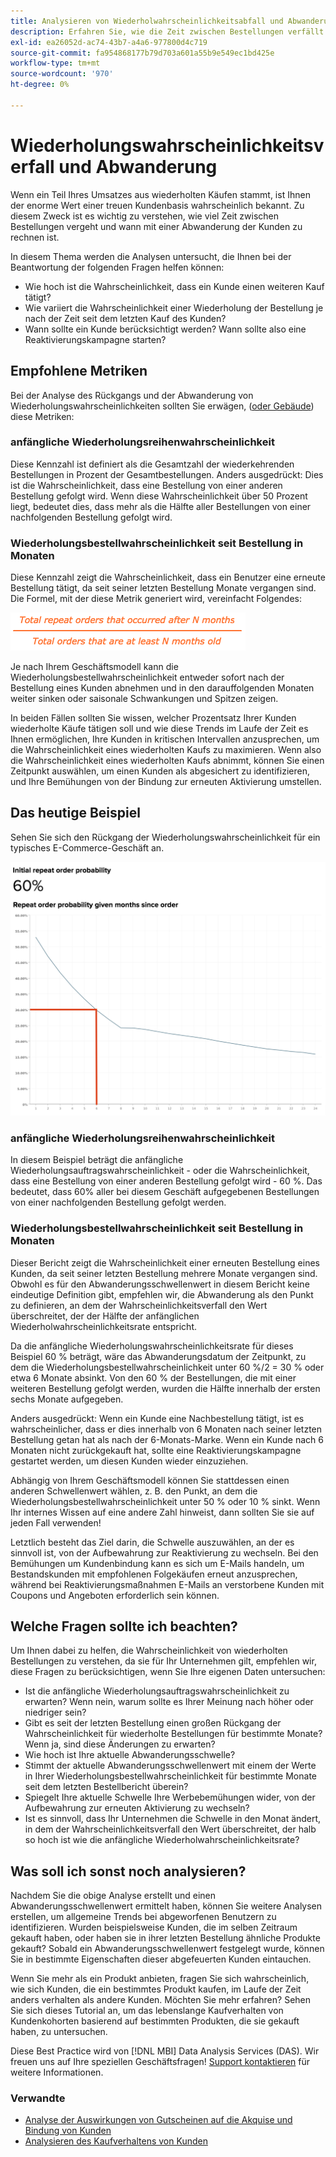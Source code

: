 ```yaml
---
title: Analysieren von Wiederholwahrscheinlichkeitsabfall und Abwanderung
description: Erfahren Sie, wie die Zeit zwischen Bestellungen verfällt und wann mit einer Abwanderung der Kunden zu rechnen ist.
exl-id: ea26052d-ac74-43b7-a4a6-977800d4c719
source-git-commit: fa954868177b79d703a601a55b9e549ec1bd425e
workflow-type: tm+mt
source-wordcount: '970'
ht-degree: 0%

---
```


# Wiederholungswahrscheinlichkeitsverfall und Abwanderung

Wenn ein Teil Ihres Umsatzes aus wiederholten Käufen stammt, ist Ihnen der enorme Wert einer treuen Kundenbasis wahrscheinlich bekannt. Zu diesem Zweck ist es wichtig zu verstehen, wie viel Zeit zwischen Bestellungen vergeht und wann mit einer Abwanderung der Kunden zu rechnen ist.

In diesem Thema werden die Analysen untersucht, die Ihnen bei der Beantwortung der folgenden Fragen helfen können:

* Wie hoch ist die Wahrscheinlichkeit, dass ein Kunde einen weiteren Kauf tätigt?
* Wie variiert die Wahrscheinlichkeit einer Wiederholung der Bestellung je nach der Zeit seit dem letzten Kauf des Kunden?
* Wann sollte ein Kunde berücksichtigt werden? Wann sollte also eine Reaktivierungskampagne starten?

## Empfohlene Metriken

Bei der Analyse des Rückgangs und der Abwanderung von Wiederholungswahrscheinlichkeiten sollten Sie erwägen, ([oder Gebäude](../../data-user/reports/ess-manage-data-metrics.md)) diese Metriken:

### anfängliche Wiederholungsreihenwahrscheinlichkeit

Diese Kennzahl ist definiert als die Gesamtzahl der wiederkehrenden Bestellungen in Prozent der Gesamtbestellungen. Anders ausgedrückt: Dies ist die Wahrscheinlichkeit, dass eine Bestellung von einer anderen Bestellung gefolgt wird. Wenn diese Wahrscheinlichkeit über 50 Prozent liegt, bedeutet dies, dass mehr als die Hälfte aller Bestellungen von einer nachfolgenden Bestellung gefolgt wird.

### Wiederholungsbestellwahrscheinlichkeit seit Bestellung in Monaten

Diese Kennzahl zeigt die Wahrscheinlichkeit, dass ein Benutzer eine erneute Bestellung tätigt, da seit seiner letzten Bestellung Monate vergangen sind. Die Formel, mit der diese Metrik generiert wird, vereinfacht Folgendes:

![Formel für Wiederholungswahrscheinlichkeit](../../assets/Repeat_probability_formula.png)

Je nach Ihrem Geschäftsmodell kann die Wiederholungsbestellwahrscheinlichkeit entweder sofort nach der Bestellung eines Kunden abnehmen und in den darauffolgenden Monaten weiter sinken oder saisonale Schwankungen und Spitzen zeigen.

In beiden Fällen sollten Sie wissen, welcher Prozentsatz Ihrer Kunden wiederholte Käufe tätigen soll und wie diese Trends im Laufe der Zeit es Ihnen ermöglichen, Ihre Kunden in kritischen Intervallen anzusprechen, um die Wahrscheinlichkeit eines wiederholten Kaufs zu maximieren. Wenn also die Wahrscheinlichkeit eines wiederholten Kaufs abnimmt, können Sie einen Zeitpunkt auswählen, um einen Kunden als abgesichert zu identifizieren, und Ihre Bemühungen von der Bindung zur erneuten Aktivierung umstellen.

## Das heutige Beispiel

Sehen Sie sich den Rückgang der Wiederholungswahrscheinlichkeit für ein typisches E-Commerce-Geschäft an.

![Anfängliche Wiederholungsauftragswahrscheinlichkeit Wiederholungsauftragswahrscheinlichkeit in den Monaten seit der Bestellung.](../../assets/Order_probability_reports.png)

### anfängliche Wiederholungsreihenwahrscheinlichkeit

In diesem Beispiel beträgt die anfängliche Wiederholungsauftragswahrscheinlichkeit - oder die Wahrscheinlichkeit, dass eine Bestellung von einer anderen Bestellung gefolgt wird - 60 %. Das bedeutet, dass 60% aller bei diesem Geschäft aufgegebenen Bestellungen von einer nachfolgenden Bestellung gefolgt werden.

### Wiederholungsbestellwahrscheinlichkeit seit Bestellung in Monaten

Dieser Bericht zeigt die Wahrscheinlichkeit einer erneuten Bestellung eines Kunden, da seit seiner letzten Bestellung mehrere Monate vergangen sind. Obwohl es für den Abwanderungsschwellenwert in diesem Bericht keine eindeutige Definition gibt, empfehlen wir, die Abwanderung als den Punkt zu definieren, an dem der Wahrscheinlichkeitsverfall den Wert überschreitet, der der Hälfte der anfänglichen Wiederholwahrscheinlichkeitsrate entspricht.

Da die anfängliche Wiederholungswahrscheinlichkeitsrate für dieses Beispiel 60 % beträgt, wäre das Abwanderungsdatum der Zeitpunkt, zu dem die Wiederholungsbestellwahrscheinlichkeit unter 60 %/2 = 30 % oder etwa 6 Monate absinkt. Von den 60 % der Bestellungen, die mit einer weiteren Bestellung gefolgt werden, wurden die Hälfte innerhalb der ersten sechs Monate aufgegeben.

Anders ausgedrückt: Wenn ein Kunde eine Nachbestellung tätigt, ist es wahrscheinlicher, dass er dies innerhalb von 6 Monaten nach seiner letzten Bestellung getan hat als nach der 6-Monats-Marke. Wenn ein Kunde nach 6 Monaten nicht zurückgekauft hat, sollte eine Reaktivierungskampagne gestartet werden, um diesen Kunden wieder einzuziehen.

Abhängig von Ihrem Geschäftsmodell können Sie stattdessen einen anderen Schwellenwert wählen, z. B. den Punkt, an dem die Wiederholungsbestellwahrscheinlichkeit unter 50 % oder 10 % sinkt. Wenn Ihr internes Wissen auf eine andere Zahl hinweist, dann sollten Sie sie auf jeden Fall verwenden!

Letztlich besteht das Ziel darin, die Schwelle auszuwählen, an der es sinnvoll ist, von der Aufbewahrung zur Reaktivierung zu wechseln. Bei den Bemühungen um Kundenbindung kann es sich um E-Mails handeln, um Bestandskunden mit empfohlenen Folgekäufen erneut anzusprechen, während bei Reaktivierungsmaßnahmen E-Mails an verstorbene Kunden mit Coupons und Angeboten erforderlich sein können.

## Welche Fragen sollte ich beachten?

Um Ihnen dabei zu helfen, die Wahrscheinlichkeit von wiederholten Bestellungen zu verstehen, da sie für Ihr Unternehmen gilt, empfehlen wir, diese Fragen zu berücksichtigen, wenn Sie Ihre eigenen Daten untersuchen:

* Ist die anfängliche Wiederholungsauftragswahrscheinlichkeit zu erwarten? Wenn nein, warum sollte es Ihrer Meinung nach höher oder niedriger sein?
* Gibt es seit der letzten Bestellung einen großen Rückgang der Wahrscheinlichkeit für wiederholte Bestellungen für bestimmte Monate? Wenn ja, sind diese Änderungen zu erwarten?
* Wie hoch ist Ihre aktuelle Abwanderungsschwelle?
* Stimmt der aktuelle Abwanderungsschwellenwert mit einem der Werte in Ihrer Wiederholungsbestellwahrscheinlichkeit für bestimmte Monate seit dem letzten Bestellbericht überein?
* Spiegelt Ihre aktuelle Schwelle Ihre Werbebemühungen wider, von der Aufbewahrung zur erneuten Aktivierung zu wechseln?
* Ist es sinnvoll, dass Ihr Unternehmen die Schwelle in den Monat ändert, in dem der Wahrscheinlichkeitsverfall den Wert überschreitet, der halb so hoch ist wie die anfängliche Wiederholwahrscheinlichkeitsrate?

## Was soll ich sonst noch analysieren?

Nachdem Sie die obige Analyse erstellt und einen Abwanderungsschwellenwert ermittelt haben, können Sie weitere Analysen erstellen, um allgemeine Trends bei abgeworfenen Benutzern zu identifizieren. Wurden beispielsweise Kunden, die im selben Zeitraum gekauft haben, oder haben sie in ihrer letzten Bestellung ähnliche Produkte gekauft? Sobald ein Abwanderungsschwellenwert festgelegt wurde, können Sie in bestimmte Eigenschaften dieser abgefeuerten Kunden eintauchen.

Wenn Sie mehr als ein Produkt anbieten, fragen Sie sich wahrscheinlich, wie sich Kunden, die ein bestimmtes Produkt kaufen, im Laufe der Zeit anders verhalten als andere Kunden. Möchten Sie mehr erfahren? Sehen Sie sich dieses Tutorial an, um das lebenslange Kaufverhalten von Kundenkohorten basierend auf bestimmten Produkten, die sie gekauft haben, zu untersuchen.

Diese Best Practice wird von [!DNL MBI] Data Analysis Services (DAS). Wir freuen uns auf Ihre speziellen Geschäftsfragen! [Support kontaktieren](https://experienceleague.adobe.com/docs/commerce-knowledge-base/kb/troubleshooting/miscellaneous/mbi-service-policies.html?lang=en) für weitere Informationen.

### Verwandte

* [Analyse der Auswirkungen von Gutscheinen auf die Akquise und Bindung von Kunden](../analysis/coupon-impact.md)
* [Analysieren des Kaufverhaltens von Kunden](../analysis/repurchase-behavior.md)
